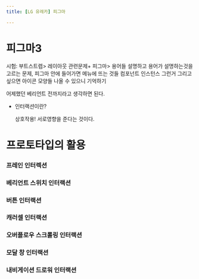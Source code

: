 ```yaml
---
title: [LG 유레카] 피그마

---
```


# 피그마3

시험: 부트스트렙> 레이아웃 관련문제+ 피그마> 용어들 설명하고 용어가 설명하는것을 고르는 문제, 피그마 안에 들어가면 메뉴에 뜨는 것들 컴포넌트 인스턴스 그런거 그리고 싶으면 아이콘 모양들 나올 수 있으니 기억하기

어제했던 베리언트 전까지라고 생각하면 된다.



- 인터랙션이란?

  상호작용! 서로영향을 준다는 것이다.

# 프로토타입의 활용

### 프레인 인터렉션

### 베리언트 스위치 인터랙션

### 버튼 인터랙션

### 캐러셀 인터랙션

### 오버플로우 스크롤링 인터랙션

### 모달 창 인터랙션

### 내비게이션 드로워 인터랙션 